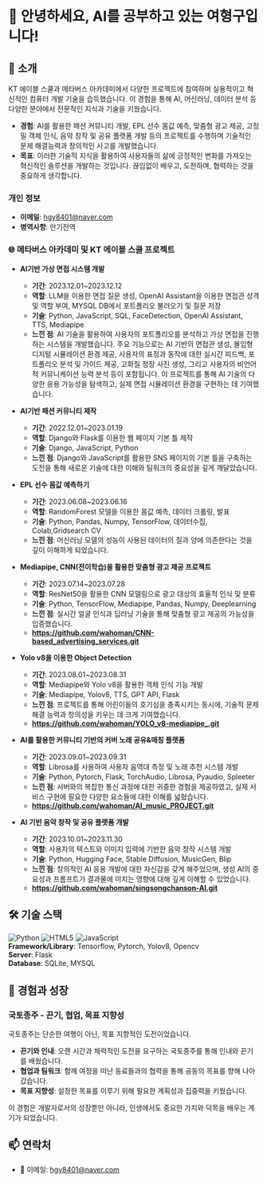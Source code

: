 # 👋 안녕하세요, AI를 공부하고 있는 여형구입니다!


## 🌟 소개
KT 에이블 스쿨과 메타버스 아카데미에서 다양한 프로젝트에 참여하며 실용적이고 혁신적인 컴퓨터 개발 기술을 습득했습니다. 이 경험을 통해 AI, 머신러닝, 데이터 분석 등 다양한 분야에서 전문적인 지식과 기술을 키웠습니다.

- **경험**: AI를 활용한 패션 커뮤니티 개발, EPL 선수 몸값 예측, 맞춤형 광고 제공, 고정밀 객체 인식, 음악 창작 및 공유 플랫폼 개발 등의 프로젝트를 수행하며 기술적인 문제 해결능력과 창의적인 사고를 개발했습니다.
- **목표**: 이러한 기술적 지식을 활용하여 사용자들의 삶에 긍정적인 변화를 가져오는 혁신적인 솔루션을 개발하는 것입니다. 끊임없이 배우고, 도전하며, 협력하는 것을 중요하게 생각합니다.


### 개인 정보
- **이메일**: [hgy8401@naver.com](mailto:hgy8401@naver.com)
- **병역사항**: 만기전역


### 🌐 메타버스 아카데미 및 KT 에이블 스쿨 프로젝트

- **AI기반 가상 면접 시스템 개발**
  - **기간**: 2023.12.01~2023.12.12
  - **역할**: LLM을 이용한 면접 질문 생성, OpenAI Assistant을 이용한 면접관 성격 및 역할 부여, MYSQL DB에서 포트폴리오 불러오기 및 질문 저장
  - **기술**: Python, JavaScript, SQL, FaceDetection, OpenAI Assistant, TTS, Mediapipe
  - **느낀 점**: AI 기술을 활용하여 사용자의 포트폴리오를 분석하고 가상 면접을 진행하는 시스템을 개발했습니다. 주요 기능으로는 AI 기반의 면접관 생성, 몰입형 디지털 시뮬레이션 환경 제공, 사용자의 표정과 동작에 대한 실시간 피드백, 포트폴리오 분석 및 가이드 제공, 고화질 정장 사진 생성, 그리고 사용자의 비언어적 커뮤니케이션 능력 분석 등이 포함됩니다. 이 프로젝트를 통해 AI 기술의 다양한 응용 가능성을 탐색하고, 실제 면접 시뮬레이션 환경을 구현하는 데 기여했습니다.



- **AI기반 패션 커뮤니티 제작**
  - **기간**: 2022.12.01~2023.01.19
  - **역할**: Django와 Flask를 이용한 웹 페이지 기본 틀 제작
  - **기술**: Django, JavaScript, Python
  - **느낀 점**: Django와 JavaScript를 활용한 SNS 페이지의 기본 틀을 구축하는 도전을 통해 새로운 기술에 대한 이해와 팀워크의 중요성을 깊게 깨달았습니다.
    


- **EPL 선수 몸값 예측하기**
  - **기간**: 2023.06.08~2023.06.16
  - **역할**: RandomForest 모델을 이용한 몸값 예측, 데이터 크롤링, 발표
  - **기술**: Python, Pandas, Numpy, TensorFlow, 데이터수집, Colab,Gridsearch CV
  - **느낀 점**: 머신러닝 모델의 성능이 사용된 데이터의 질과 양에 의존한다는 것을 깊이 이해하게 되었습니다.

    

- **Mediapipe, CNN(전이학습)을 활용한 맞춤형 광고 제공 프로젝트**
  - **기간**: 2023.07.14~2023.07.28
  - **역할**: ResNet50을 활용한 CNN 모델링으로 광고 대상의 효율적 인식 및 분류
  - **기술**: Python, TensorFlow, Mediapipe, Pandas, Numpy, Deeplearning
  - **느낀 점**: 실시간 얼굴 인식과 딥러닝 기술을 통해 맞춤형 광고 제공의 가능성을 입증했습니다.
  - **https://github.com/wahoman/CNN-based_advertising_services.git**

    
    
- **Yolo v8을 이용한 Object Detection**
  - **기간**: 2023.08.01~2023.08.31
  - **역할**: Mediapipe와 Yolo v8을 활용한 객체 인식 기능 개발
  - **기술**: Mediapipe, Yolov8, TTS, GPT API, Flask
  - **느낀 점**: 프로젝트를 통해 어린이들의 호기심을 충족시키는 동시에, 기술적 문제 해결 능력과 창의성을 키우는 데 크게 기여했습니다.
  - **https://github.com/wahoman/YOLO_v8-mediapipe_.git**
    


- **AI를 활용한 커뮤니티 기반의 커버 노래 공유&매칭 플랫폼**
  - **기간**: 2023.09.01~2023.09.31
  - **역할**: Librosa를 사용하여 사용자 음역대 측정 및 노래 추천 시스템 개발
  - **기술**: Python, Pytorch, Flask, TorchAudio, Librosa, Pyaudio, Spleeter
  - **느낀 점**: 서버와의 복잡한 통신 과정에 대한 귀중한 경험을 제공하였고, 실제 서비스 구현에 필요한 다양한 요소들에 대한 이해를 넓혔습니다.
  - **https://github.com/wahoman/AI_music_PROJECT.git**

    
    
- **AI 기반 음악 창작 및 공유 플랫폼 개발**
  - **기간**: 2023.10.01~2023.11.30
  - **역할**: 사용자의 텍스트와 이미지 입력에 기반한 음악 창작 시스템 개발
  - **기술**: Python, Hugging Face, Stable Diffusion, MusicGen, Blip
  - **느낀 점**: 창의적인 AI 응용 개발에 대한 자신감을 갖게 해주었으며, 생성 AI의 중요성과 프롬프트가 결과물에 미치는 영향에 대해 깊게 이해할 수 있었습니다.
  - **https://github.com/wahoman/singsongchanson-AI.git**

    


## 🛠 기술 스택
![Python](https://img.shields.io/badge/-Python-black?style=flat-square&logo=python) ![HTML5](https://img.shields.io/badge/-HTML5-black?style=flat-square&logo=html5) ![JavaScript](https://img.shields.io/badge/-JavaScript-black?style=flat-square&logo=javascript)  
**Framework/Library**: Tensorflow, Pytorch, Yolov8, Opencv  
**Server**: Flask  
**Database**: SQLite, MYSQL


## 🌱 경험과 성장
### 국토종주 - 끈기, 협업, 목표 지향성
국토종주는 단순한 여행이 아닌, 목표 지향적인 도전이었습니다.

- **끈기와 인내**: 오랜 시간과 체력적인 도전을 요구하는 국토종주를 통해 인내와 끈기를 배웠습니다.
- **협업과 팀워크**: 함께 여정을 떠난 동료들과의 협력을 통해 공동의 목표를 향해 나아갔습니다.
- **목표 지향성**: 설정한 목표를 이루기 위해 필요한 계획성과 집중력을 키웠습니다.

이 경험은 개발자로서의 성장뿐만 아니라, 인생에서도 중요한 가치와 덕목을 배우는 계기가 되었습니다.


## 📫 연락처
- 📧 이메일: [hgy8401@naver.com](mailto:hgy8401@naver.com)
